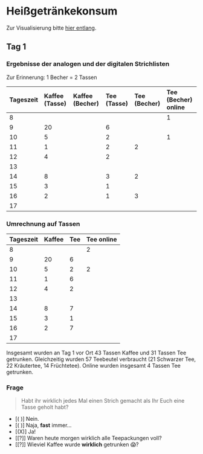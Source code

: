 <!-- 
language: de
narrator: Deutsch Female
-->

# Heißgetränkekonsum

Zur Visualisierung bitte [hier entlang](https://liascript.github.io/course/?https://raw.githubusercontent.com/JulianeRoeder/Heissgetraenke/main/README.md).


## Tag 1

### Ergebnisse der analogen und der digitalen Strichlisten

Zur Erinnerung: 1 Becher = 2 Tassen

| Tageszeit | Kaffee (Tasse) | Kaffee (Becher) | Tee (Tasse) | Tee (Becher) | Tee (Becher) online |
|:--- |:--- |:--- |:--- |:--- |:--- |
| 8   |     |     |     |     | 1   |
| 9   | 20  |     | 6   |     |     |
| 10  | 5   |     | 2   |     | 1   |
| 11  | 1   |     | 2   | 2   |     |
| 12  | 4   |     | 2   |     |     |
| 13  |     |     |     |     |     |
| 14  | 8   |     | 3   | 2   |     |
| 15  | 3   |     | 1   |     |     |
| 16  | 2   |     | 1   | 3   |     |
| 17  |     |     |     |     |     |


### Umrechnung auf Tassen

| Tageszeit | Kaffee | Tee | Tee online |
|:--------- |:------ |:--- |:---------- |
| 8         |        |     | 2          | 
| 9         | 20     | 6   |            |
| 10        | 5      | 2   | 2          |
| 11        | 1      | 6   |            |
| 12        | 4      | 2   |            |
| 13        |        |     |            |
| 14        | 8      | 7   |            |
| 15        | 3      | 1   |            |
| 16        | 2      | 7   |            |
| 17        |        |     |            |

Insgesamt wurden an Tag 1 vor Ort 43 Tassen Kaffee und 31 Tassen Tee getrunken. Gleichzeitig wurden 57 Teebeutel verbraucht (21 Schwarzer Tee, 22 Kräutertee, 14 Früchtetee). Online wurden insgesamt 4 Tassen Tee getrunken.

### Frage
> Habt ihr wirklich jedes Mal einen Strich gemacht als Ihr Euch eine Tasse geholt habt?
<!-- data-randomize data-max-trials="3" data-show-solution-button="0"-->
- [( )] Nein.
- [( )] Naja, **fast** immer...
- [(X)] Ja!
- [[?]] Waren heute morgen wirklich alle Teepackungen voll?
- [[?]] Wieviel Kaffee wurde **wirklich** getrunken 😱?




